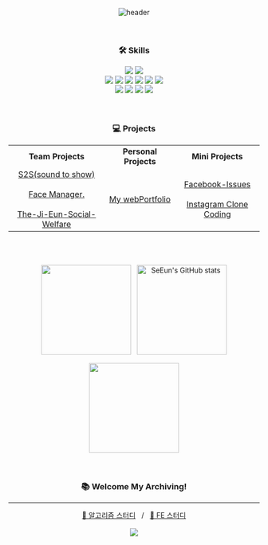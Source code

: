 <div align="center">
  
![header](https://capsule-render.vercel.app/api?type=venom&height=200&text=SeEun's%20GitHub&fontSize=70&color=0:7fdbca,100:c792ea&stroke=c792ea)
<br><br><br>

### 🛠 Skills
<div>
<img src="https://img.shields.io/badge/python-3776AB?style=for-the-badge&logo=python&logoColor=white">
<img src="https://img.shields.io/badge/django-092E20?style=for-the-badge&logo=django&logoColor=white">
</div>
<div>
<img src="https://img.shields.io/badge/html5-E34F26?style=for-the-badge&logo=html5&logoColor=white">
<img src="https://img.shields.io/badge/css3-1572B6?style=for-the-badge&logo=css3&logoColor=white">
<img src="https://img.shields.io/badge/sass-CC6699?style=for-the-badge&logo=sass&logoColor=white">
<img src="https://img.shields.io/badge/javascript-F7DF1E?style=for-the-badge&logo=javascript&logoColor=white">
<img src="https://img.shields.io/badge/typescript-3178C6?style=for-the-badge&logo=typescript&logoColor=white">
<img src="https://img.shields.io/badge/react-61DAFB?style=for-the-badge&logo=react&logoColor=black">
</div>
<div>
<img src="https://img.shields.io/badge/git-F05032?style=for-the-badge&logo=git&logoColor=white">
<img src="https://img.shields.io/badge/github-181717?style=for-the-badge&logo=github&logoColor=white">
<img src="https://img.shields.io/badge/notion-000000?style=for-the-badge&logo=notion&logoColor=white">
<img src="https://img.shields.io/badge/figma-FF4785?style=for-the-badge&logo=figma&logoColor=white">
</div>
<br><br>

### 💻 Projects
<table>
 <tr>
    <td align="center"><strong>Team Projects</strong></td>
    <td align="center"><strong>Personal Projects</strong></td>
    <td align="center"><strong>Mini Projects</strong></td>
  </tr>
  <tr>
    <td align="center">
       <a href="https://github.com/6-Sense-AI/KDT-SoundToShow">S2S(sound to show)</a>
      <br><br>
      <a href="https://github.com/se-eun-park/faceManager">Face Manager.</a>
      <br><br>
      <a href="https://github.com/The-Ji-Eun-Social-Welfare">The-Ji-Eun-Social-Welfare</a>
    </td>
    <td align="center">
      <a href="https://github.com/se-eun-park/webPortfolio">My webPortfolio</a>
    </td>
    <td align="center">
      <a href="https://github.com/se-eun-park/facebook-Issues">Facebook-Issues</a>
      <br><br>
      <a href="https://github.com/se-eun-park/instagramPJ">Instagram Clone Coding</a>
    </td>
  </tr>
</table>
<br><br><br>

<img align="center" style="height:180px" src="https://github-readme-stats.vercel.app/api/top-langs/?username=se-eun-park&layout=compact&theme=nightowl&hide_border=true" />
&nbsp;
<img align="center" style="height:180px" src="https://github-readme-stats.vercel.app/api?username=se-eun-park&show_icons=true&include_all_commits=true&theme=nightowl&hide_border=true" alt="SeEun's GitHub stats" />
<br><br>
<img align="center" style="height:180px" src="http://mazassumnida.wtf/api/v2/generate_badge?boj=krap4" />
<br><br><br>

### 📚 Welcome My Archiving!
---
[👾 알고리즘 스터디](https://github.com/6-Sense-AI/AIVLE-AlgorithmStudy)
&nbsp; / &nbsp; 
[🎨 FE 스터디](https://github.com/SSA-FE)
<br><br>
<a href="https://codingchick.tistory.com/"><img src="https://img.shields.io/badge/tistory-E74C3C?style=flat-square&logo=tistory&logoColor=white"/>
</div>
